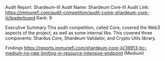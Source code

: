 Audit Report: Shardeum-III
Audit Name: Shardeum Core-III
Audit Link: https://immunefi.com/audit-competition/audit-comp-shardeum-core-iii/leaderboard
Rank: 9

Executive Summary
This audit competition, called Core, covered the Web3 aspects of the project, as well as some internal libs. This covered three components: Shardus Core, Shardeum Validator, and Crypto Utils library.

Findings
https://reports.immunefi.com/shardeum-core-iii/39913-bc-medium-no-rate-limiting-in-resource-intensive-endpoint  (Medium)
